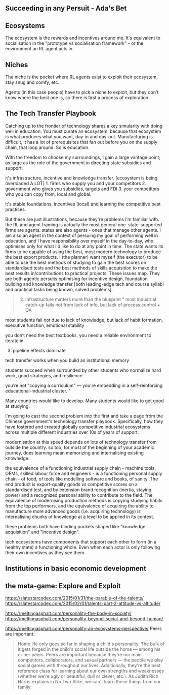 ## Succeeding in any Persuit - Ada's Bet





## Ecosystems

The ecosystem is the rewards and incentives around me. It's equivalent to socialisation in the "prototype vs socialisation framework" - or the environment an RL agent acts in.


## Niches

The niche is the pocket where RL agents exist to exploit their ecosystem, stay snug and comfy, etc. 

Agents (in this case people) have to pick a niche to exploit, but they don't know where the best one is, so there is first a process of exploration.



## The Tech Transfer Playbook

Catching up to the frontier of technology shares a key simularity with doing well in education. You must curate an ecosystem, because that ecosystem is what produces what you want, day-in and day-out. Manufacturing is difficult, it has a lot of prerequisites that fan out before you on the supply chain, that loop around. So is education.

With the freedom to choose my surroundings, I gain a large vantage point; as large as the role of the government in directing state subsidies and support.

it's infrastructure, incentive and knowledge transfer. [ecosystem is being overloaded A LOT] 1. firms who supply you and your competitors 2. government who gives you subsidies, targets and FDI 3. your competitors who you can copy from, local and global.

it's stable foundations, incentives (local) and learning the competitive best practices.


But these are just illustrations, because they're problems i'm familiar with. the RL and agent framing is actually the most general one. state-supported firms are agents. states are also agents - ones that manage other agents. I am also an agent in the context of persuing my goal of performing well in education, and I have responsibility over myself in the day-to-day, who optimises only for what i'd like to do at any point in time. The state wants its firms to be capable of using the best, most modern technology to produce the best export products. I (the planner) want myself (the executor) to be able to use the best methods of studying to gain the best scores on standardised tests and the best methods of skills acquisition to make the best results in/contributions to practical projects. These issues map. They are both agentic persuits optimising for incentive design, foundation building and knowledge transfer [both leading-edge tech and course syllabi and practical tasks being known, solved problems].


>2. infrastructure matters more than the blueprint
"
most industrial catch-up fails not from lack of info, but lack of process control + QA

most students fail not due to lack of knowledge, but lack of habit formation, executive function, emotional stability

you don’t need the best textbooks. you need a reliable environment to iterate in.

3. pipeline effects dominate

tech transfer works when you build an institutional memory

students succeed when surrounded by other students who normalize hard work, good strategies, and resilience

you’re not "copying a curriculum" — you're embedding in a self-reinforcing educational-industrial cluster.
"



Many countries would like to develop. Many students would like to get good at studying.

I'm going to cast the second problem into the first and take a page from the Chinese government's technology transfer playbook. Specifically, how they have fostered and created globally competitive industrial ecosystems across multiple different industries over 10s of years of support.

modernisation at this speed depends on lots of technology transfer from outside the country. so too, for most of the beginning of your academic journey, does learning mean memorizing and internalising existing knowledge.

the equivalence of a functioning industrial supply chain - machine tools, OEMs, skilled labour force and engineers - is a functioning personal supply chain - of food, of tools like modelling software and books, of sanity. The end product is export-quality goods vs competitive scores on a standardised test, and by extension brand recognition (inertia, staying power) and a recognized personal ability to contribute to the field. The equivalence of modernising production methods is copying studying habits from the top performers, and the equivalence of acquiring the ability to manufacture more advanced goods (i.e. acquiring technology) is internalising chunks of knowledge at a level to be applied in its context.

these problems both have binding pockets shaped like "knowledge acquisition" and "incentive design".


tech ecosystems have components that support each other to form (in a healthy state) a functioning whole. Even when each actor is only following their own incentives as they see them.


## Institutions in basic economic development



## the meta-game: Explore and Exploit



https://slatestarcodex.com/2015/01/31/the-parable-of-the-talents/
https://slatestarcodex.com/2015/02/01/talents-part-2-attitude-vs-altitude/

https://meltingasphalt.com/personality-the-body-in-society/
https://meltingasphalt.com/personality-beyond-social-and-beyond-human/

https://meltingasphalt.com/personality-an-ecosystems-perspective/
Peers are important.

> Home life only goes so far in shaping a child's personality. The bulk of it gets forged in the child's social life outside the home — among his or her peers. Peers are important because they're our main competitors, collaborators, and sexual partners — the people we play social games with throughout our lives. Additionally, they're the best reference class for learning about our own strengths and weaknesses (whether we're ugly or beautiful, dull or clever, etc.). As Judith Rich Harris explains in No Two Alike, we can't learn these things from our family:









